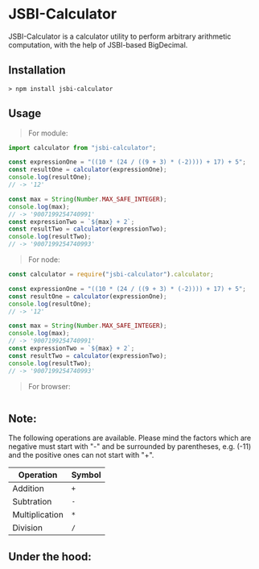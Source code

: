 # JSBI-Calculator

JSBI-Calculator is a calculator utility to perform arbitrary arithmetic computation, with the help of JSBI-based BigDecimal.

## Installation

```
> npm install jsbi-calculator
```

## Usage

> For module:

```js
import calculator from "jsbi-calculator";

const expressionOne = "((10 * (24 / ((9 + 3) * (-2)))) + 17) + 5";
const resultOne = calculator(expressionOne);
console.log(resultOne);
// -> '12'

const max = String(Number.MAX_SAFE_INTEGER);
console.log(max);
// -> '9007199254740991'
const expressionTwo = `${max} + 2`;
const resultTwo = calculator(expressionTwo);
console.log(resultTwo);
// -> '9007199254740993'
```

> For node:

```js
const calculator = require("jsbi-calculator").calculator;

const expressionOne = "((10 * (24 / ((9 + 3) * (-2)))) + 17) + 5";
const resultOne = calculator(expressionOne);
console.log(resultOne);
// -> '12'

const max = String(Number.MAX_SAFE_INTEGER);
console.log(max);
// -> '9007199254740991'
const expressionTwo = `${max} + 2`;
const resultTwo = calculator(expressionTwo);
console.log(resultTwo);
// -> '9007199254740993'
```

> For browser:

```js

```

## Note:

The following operations are available. Please mind the factors which are
negative must start with "-" and be surrounded by parentheses, e.g. (-11) and
the positive ones can not start with "+".

| Operation      | Symbol |
| -------------- | ------ |
| Addition       | `+`    |
| Subtration     | `-`    |
| Multiplication | `*`    |
| Division       | `/`    |

## Under the hood:
